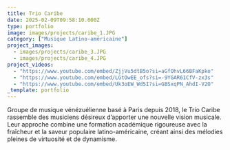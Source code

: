 ```yaml
---
title: Trio Caribe  
date: 2025-02-09T09:58:10.000Z
type: portfolio
image: images/projects/caribe_1.JPG
category: ["Musique Latino-américaine"]
project_images:
  - images/projects/caribe_3.JPG
  - images/projects/caribe_4.JPG
project_videos:
  - "https://www.youtube.com/embed/ZjjVu5dtB5o?si=aGfOhvL66BFaKpko"
  - "https://www.youtube.com/embed/LGtOwEE_ofs?si=-9YGAR61CfV-zx3s"
  - "https://www.youtube.com/embed/Uk3oEW_Wd5I?si=GBSxqPN_AhdI-V2O"
_template: portfolio
---
```


Groupe de musique vénézuélienne basé à Paris depuis 2018, le Trio Caribe rassemble des musiciens désireux d’apporter une nouvelle vision musicale. Leur approche combine une formation académique rigoureuse avec la fraîcheur et la saveur populaire latino-américaine, créant ainsi des mélodies pleines de virtuosité et de dynamisme.